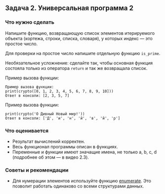 ## Задача 2. Универсальная программа 2
### Что нужно сделать
Напишите функцию, возвращающую список элементов итерируемого объекта (кортежа, строки, списка, словаря), у которых индекс — это простое число.

Для проверки на простое число напишите отдельную функцию `is_prime`.

Необязательное усложнение: сделайте так, чтобы основная функция состояла только из оператора `return` и так же возвращала список.

Пример вызова функции:

```
Пример вызова функции:
print(crypto([0, 1, 2, 3, 4, 5, 6, 7, 8, 9, 10]))
Ответ в консоли: [2, 3, 5, 7]
```

Пример вызова функции:

```
print(crypto('О Дивный Новый мир!'))
Ответ в консоли: ['Д', 'и', 'н', 'й', 'в', 'й', 'р']
```
### Что оценивается
- Результат вычислений корректен.
- Весь функционал программы описан в функциях.
- Переменные и функции имеют значащие имена, не только a, b, c, d (подробнее об этом — в видео 2.3).

### Советы и рекомендации
- Для нумерации элементов используйте функцию [enumerate](https://pythonz.net/references/named/enumerate/). Это позволит работать одинаково со всеми структурами данных.
